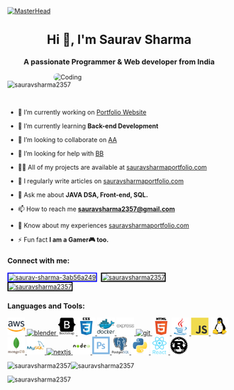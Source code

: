 [![MasterHead](https://repository-images.githubusercontent.com/588181932/e36ec678-7984-4cdd-8e4c-a3932772ff8e)](https://rishavchanda.io)

<h1 align="center">Hi 👋, I'm Saurav Sharma</h1>
<h3 align="center">A passionate Programmer & Web developer from India</h3>
<img style="border-radius: 100px; margin-top: 50;;" align="right" alt="Coding" width="400" src="https://i.pinimg.com/originals/b7/93/ae/b793aebd01b9271b999d03dfaf76be21.gif" />

<p align="left"> <img src="https://komarev.com/ghpvc/?username=sauravsharma2357&label=Profile%20views&color=0e75b6&style=flat" alt="sauravsharma2357" /> </p>

<p align="left"> <a href="https://twitter.com/" target="blank"><img src="https://img.shields.io/twitter/follow/?logo=twitter&style=for-the-badge" alt="" /></a> </p>

- 🔭 I’m currently working on [Portfolio Website](sauravsharmaportfolio.com)

- 🌱 I’m currently learning **Back-end Development**

- 👯 I’m looking to collaborate on [AA](sauravsharmaportfolio.com)

- 🤝 I’m looking for help with [BB](sauravsharmaportfolio.com)

- 👨‍💻 All of my projects are available at [sauravsharmaportfolio.com](sauravsharmaportfolio.com)

- 📝 I regularly write articles on [sauravsharmaportfolio.com](sauravsharmaportfolio.com)

- 💬 Ask me about **JAVA DSA, Front-end, SQL.**

- 📫 How to reach me **sauravsharma2357@gmail.com**

- 📄 Know about my experiences [sauravsharmaportfolio.com](sauravsharmaportfolio.com)

- ⚡ Fun fact **I am a Gamer🎮 too.**

<h3 align="left">Connect with me:</h3>
<p align="left">
<a href="https://linkedin.com/in/saurav-sharma-3ab56a249" target="blank"><img align="center" src="https://raw.githubusercontent.com/rahuldkjain/github-profile-readme-generator/master/src/images/icons/Social/linked-in-alt.svg" alt="saurav-sharma-3ab56a249" height="30" width="40" style="border: 2px solid blue; padding: 2; margin-right: 5px;"/></a>
<a href="https://www.hackerrank.com/sauravsharma2357" target="blank"><img align="center" src="https://raw.githubusercontent.com/rahuldkjain/github-profile-readme-generator/master/src/images/icons/Social/hackerrank.svg" alt="sauravsharma2357" height="30" width="40" style="border: 2px solid black; padding: 2; margin-right: 5px;" /></a>
<a href="https://www.leetcode.com/sauravsharma2357" target="blank"><img align="center" src="https://raw.githubusercontent.com/rahuldkjain/github-profile-readme-generator/master/src/images/icons/Social/leet-code.svg" alt="sauravsharma2357" height="30" width="40" style="border: 2px solid black; padding: 2; margin-right: 5px;"/></a>
</p>

<h3 align="left">Languages and Tools:</h3>
<p align="left"> <a href="https://aws.amazon.com" target="_blank" rel="noreferrer"> <img src="https://raw.githubusercontent.com/devicons/devicon/master/icons/amazonwebservices/amazonwebservices-original-wordmark.svg" alt="aws" width="40" height="40"/> </a> <a href="https://www.blender.org/" target="_blank" rel="noreferrer"> <img src="https://download.blender.org/branding/community/blender_community_badge_white.svg" alt="blender" width="40" height="40"/> </a> <a href="https://getbootstrap.com" target="_blank" rel="noreferrer"> <img src="https://raw.githubusercontent.com/devicons/devicon/master/icons/bootstrap/bootstrap-plain-wordmark.svg" alt="bootstrap" width="40" height="40"/> </a> <a href="https://www.w3schools.com/css/" target="_blank" rel="noreferrer"> <img src="https://raw.githubusercontent.com/devicons/devicon/master/icons/css3/css3-original-wordmark.svg" alt="css3" width="40" height="40"/> </a> <a href="https://www.docker.com/" target="_blank" rel="noreferrer"> <img src="https://raw.githubusercontent.com/devicons/devicon/master/icons/docker/docker-original-wordmark.svg" alt="docker" width="40" height="40"/> </a> <a href="https://expressjs.com" target="_blank" rel="noreferrer"> <img src="https://raw.githubusercontent.com/devicons/devicon/master/icons/express/express-original-wordmark.svg" alt="express" width="40" height="40"/> </a> <a href="https://git-scm.com/" target="_blank" rel="noreferrer"> <img src="https://www.vectorlogo.zone/logos/git-scm/git-scm-icon.svg" alt="git" width="40" height="40"/> </a> <a href="https://www.w3.org/html/" target="_blank" rel="noreferrer"> <img src="https://raw.githubusercontent.com/devicons/devicon/master/icons/html5/html5-original-wordmark.svg" alt="html5" width="40" height="40"/> </a> <a href="https://www.java.com" target="_blank" rel="noreferrer"> <img src="https://raw.githubusercontent.com/devicons/devicon/master/icons/java/java-original.svg" alt="java" width="40" height="40"/> </a> <a href="https://developer.mozilla.org/en-US/docs/Web/JavaScript" target="_blank" rel="noreferrer"> <img src="https://raw.githubusercontent.com/devicons/devicon/master/icons/javascript/javascript-original.svg" alt="javascript" width="40" height="40"/> </a> <a href="https://www.linux.org/" target="_blank" rel="noreferrer"> <img src="https://raw.githubusercontent.com/devicons/devicon/master/icons/linux/linux-original.svg" alt="linux" width="40" height="40"/> </a> <a href="https://www.mongodb.com/" target="_blank" rel="noreferrer"> <img src="https://raw.githubusercontent.com/devicons/devicon/master/icons/mongodb/mongodb-original-wordmark.svg" alt="mongodb" width="40" height="40"/> </a> <a href="https://www.mysql.com/" target="_blank" rel="noreferrer"> <img src="https://raw.githubusercontent.com/devicons/devicon/master/icons/mysql/mysql-original-wordmark.svg" alt="mysql" width="40" height="40"/> </a> <a href="https://nextjs.org/" target="_blank" rel="noreferrer"> <img src="https://cdn.worldvectorlogo.com/logos/nextjs-2.svg" alt="nextjs" width="40" height="40"/> </a> <a href="https://nodejs.org" target="_blank" rel="noreferrer"> <img src="https://raw.githubusercontent.com/devicons/devicon/master/icons/nodejs/nodejs-original-wordmark.svg" alt="nodejs" width="40" height="40"/> </a> <a href="https://www.photoshop.com/en" target="_blank" rel="noreferrer"> <img src="https://raw.githubusercontent.com/devicons/devicon/master/icons/photoshop/photoshop-line.svg" alt="photoshop" width="40" height="40"/> </a> <a href="https://www.postgresql.org" target="_blank" rel="noreferrer"> <img src="https://raw.githubusercontent.com/devicons/devicon/master/icons/postgresql/postgresql-original-wordmark.svg" alt="postgresql" width="40" height="40"/> </a> <a href="https://www.python.org" target="_blank" rel="noreferrer"> <img src="https://raw.githubusercontent.com/devicons/devicon/master/icons/python/python-original.svg" alt="python" width="40" height="40"/> </a> <a href="https://reactjs.org/" target="_blank" rel="noreferrer"> <img src="https://raw.githubusercontent.com/devicons/devicon/master/icons/react/react-original-wordmark.svg" alt="react" width="40" height="40"/> </a> <a href="https://www.rust-lang.org" target="_blank" rel="noreferrer"> <img src="https://raw.githubusercontent.com/devicons/devicon/master/icons/rust/rust-plain.svg" alt="rust" width="40" height="40"/> </a> </p>

<p><img align="left" src="https://github-readme-stats.vercel.app/api/top-langs?username=sauravsharma2357&show_icons=true&locale=en&layout=compact" alt="sauravsharma2357" /></p>

<p>&nbsp;<img align="left" src="https://github-readme-stats.vercel.app/api?username=sauravsharma2357&show_icons=true&locale=en" alt="sauravsharma2357" /></p>

<p><img align="left" src="https://github-readme-streak-stats.herokuapp.com/?user=sauravsharma2357&" alt="sauravsharma2357" /></p>
